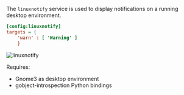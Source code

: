 The `linuxnotify` service is used to display notifications on a running desktop environment.

```ini
[config:linuxnotify]
targets = {
    'warn' : [ 'Warning' ]
    }
```

![linuxnotify](https://raw.githubusercontent.com/jpmens/mqttwarn/master/assets/linuxnotify.png)

Requires:
* Gnome3 as desktop environment
* gobject-introspection Python bindings